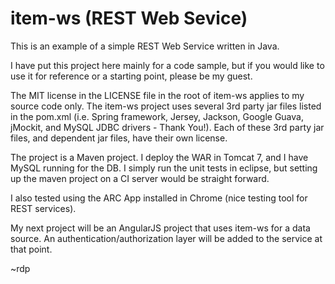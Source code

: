 # item-ws (REST Web Sevice)
This is an example of a simple REST Web Service written in Java.  

I have put this project here mainly for a code sample, but if you would like to use it for reference or a starting point, please be my guest.  

The MIT license in the LICENSE file in the root of item-ws applies to my source code only.  The item-ws project uses several 3rd party jar files listed in the pom.xml (i.e. Spring framework, Jersey, Jackson, Google Guava, jMockit, and MySQL JDBC drivers - Thank You!). Each of these 3rd party jar files, and dependent jar files, have their own license.

The project is a Maven project.  I deploy the WAR in Tomcat 7, and I have MySQL running for the DB.  I simply run the unit tests in eclipse, but setting up the maven project on a CI server would be straight forward.

I also tested using the ARC App installed in Chrome (nice testing tool for REST services).

My next project will be an AngularJS project that uses item-ws for a data source.  An authentication/authorization layer will be added to the service at that point.

~rdp
